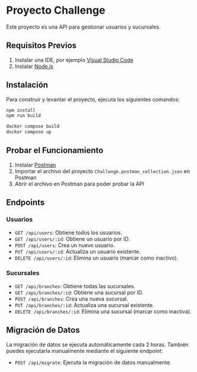 # Proyecto Challenge

Este proyecto es una API para gestionar usuarios y sucursales.

## Requisitos Previos

1. Instalar una IDE, por ejemplo [Visual Studio Code](https://code.visualstudio.com/)
2. Instalar [Node.js](https://nodejs.org/)

## Instalación
Para construir y levantar el proyecto, ejecuta los siguientes comandos:

```sh
npm install
npm run build
```

```sh
docker compose build
docker compose up
```

## Probar el Funcionamiento

1. Instalar [Postman](https://www.postman.com/)
2. Importar el archivo del proyecto `Challenge.postman_collection.json` en Postman
3. Abrir el archivo en Postman para poder probar la API

## Endpoints

### Usuarios

- `GET /api/users`: Obtiene todos los usuarios.
- `GET /api/users/:id`: Obtiene un usuario por ID.
- `POST /api/users`: Crea un nuevo usuario.
- `PUT /api/users/:id`: Actualiza un usuario existente.
- `DELETE /api/users/:id`: Elimina un usuario (marcar como inactivo).

### Sucursales

- `GET /api/branches`: Obtiene todas las sucursales.
- `GET /api/branches/:id`: Obtiene una sucursal por ID.
- `POST /api/branches`: Crea una nueva sucursal.
- `PUT /api/branches/:id`: Actualiza una sucursal existente.
- `DELETE /api/branches/:id`: Elimina una sucursal (marcar como inactiva).

## Migración de Datos

La migración de datos se ejecuta automáticamente cada 2 horas. También puedes ejecutarla manualmente mediante el siguiente endpoint:

- `POST /api/migrate`: Ejecuta la migración de datos manualmente.
